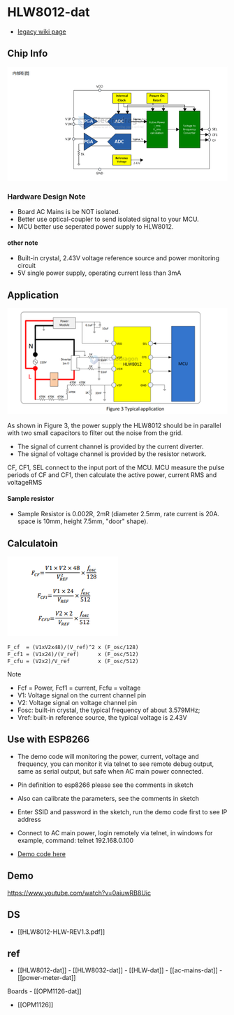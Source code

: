 
# HLW8012-dat 

- [legacy wiki page ](https://w.electrodragon.com/w/HLW8012)

## Chip Info 

![](2024-08-05-17-18-12.png)

### Hardware Design Note
* Board AC Mains is be NOT isolated.
* Better use optical-coupler to send isolated signal to your MCU. 
* MCU better use seperated power supply to HLW8012.

#### other note 
* Built-in crystal, 2.43V voltage reference source and power monitoring circuit
* 5V single power supply, operating current less than 3mA

## Application 

![](2024-08-05-17-20-03.png)

As shown in Figure 3, the power supply the HLW8012 should be in parallel with two small capacitors to filter out the noise from the grid. 

- The signal of current channel is provided by the current diverter.
- The signal of voltage channel is provided by the resistor network. 

CF, CF1, SEL connect to the input port of the MCU. MCU measure the pulse periods of CF and CF1, then calculate the active power, current RMS and voltageRMS


#### Sample resistor 

* Sample Resistor is 0.002R, 2mR (diameter 2.5mm, rate current is 20A. space is 10mm, height 7.5mm, "door" shape).


## Calculatoin 

![](2023-10-24-12-28-02.png)



    F_cf  = (V1xV2x48)/(V_ref)^2 x (F_osc/128)
    F_cf1 = (V1x24)/(V_ref)      x (F_osc/512)
    F_cfu = (V2x2)/V_ref         x (F_osc/512)

Note 

* Fcf = Power, Fcf1 = current, Fcfu = voltage
* V1: Voltage signal on the current channel pin
* V2: Voltage signal on voltage channel pin
* Fosc: built-in crystal, the typical frequency of about 3.579MHz;
* Vref: built-in reference source, the typical voltage is 2.43V

## Use with ESP8266

* The demo code will monitoring the power, current, voltage and frequency, you can monitor it via telnet to see remote debug output, same as serial output, but safe when AC main power connected. 
* Pin definition to esp8266 please see the comments in sketch
* Also can calibrate the parameters, see the comments in sketch
* Enter SSID and password in the sketch, run the demo code first to see IP address
* Connect to AC main power, login remotely via telnet, in windows for example, command: telnet 192.168.0.100

* [Demo code here](https://github.com/Edragon/esp8266_arduino/tree/master/HLW8012/remote_debug)


## Demo 

https://www.youtube.com/watch?v=0aiuwRB8Uic


## DS

- [[HLW8012-HLW-REV1.3.pdf]]



## ref 

- [[HLW8012-dat]] - [[HLW8032-dat]] - [[HLW-dat]] - [[ac-mains-dat]] - [[power-meter-dat]]

Boards - [[OPM1126-dat]]

- [[OPM1126]]